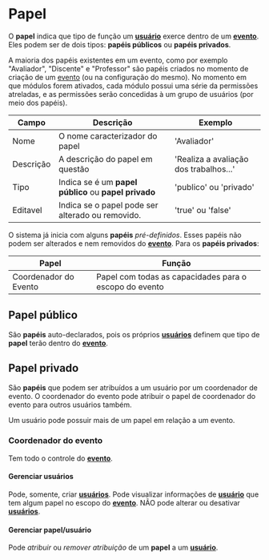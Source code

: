 # Papel

O **papel** indica que tipo de função um [**usuário**][usuario] exerce dentro de um [**evento**][evento].
Eles podem ser de dois tipos: **papéis públicos** ou **papéis privados**.

A maioria dos papéis existentes em um evento, como por exemplo "Avaliador", "Discente" e "Professor" são papéis criados no momento de criação de um [evento][evento] (ou na configuração do mesmo). No momento em que módulos forem ativados, cada módulo possui uma série da permissões atreladas, e as permissões serão concedidas à um grupo de usuários (por meio dos papéis).

Campo | Descrição | Exemplo
------| --------- | --------
Nome | O nome caracterizador do papel | 'Avaliador'
Descrição | A descrição do papel em questão | 'Realiza a avaliação dos trabalhos...'
Tipo | Indica se é um **papel público** ou **papel privado** | 'publico' ou 'privado'
Editavel | Indica se o papel pode ser alterado ou removido. | 'true' ou 'false'

O sistema já inicia com alguns **papéis** *pré-definidos*. Esses papéis não podem ser alterados e nem removidos do [**evento**][evento]. Para os **papéis privados**:

Papel | Função |
------| -------|
Coordenador do Evento | Papel com todas as capacidades para o escopo do evento

## Papel público

São **papéis** auto-declarados, pois os próprios [**usuários**][usuario] definem que tipo de **papel** terão dentro do [**evento**][evento].

## Papel privado

São **papéis** que podem ser atribuídos a um usuário por um coordenador de evento. O coordenador do evento pode atribuir o papel de coordenador do evento para outros usuários também.

Um usuário pode possuir mais de um papel em relação a um evento.

### Coordenador do evento

Tem todo o controle do [**evento**][evento].

#### Gerenciar usuários

Pode, somente, criar [**usuários**][usuario]. Pode visualizar informações de [**usuário**][usuario] que tem algum papel no escopo do [**evento**][evento]. NÃO pode alterar ou desativar [**usuários**][usuario].

#### Gerenciar papel/usuário

Pode *atribuir* ou *remover atribuição* de um **papel** a um [**usuário**][usuario].


[usuario]:<https://github.com/ccsa-ufrn/seminario/blob/master/docs/user.br.md>
[evento]:<https://github.com/ccsa-ufrn/seminario/blob/master/docs/evento.br.md>
